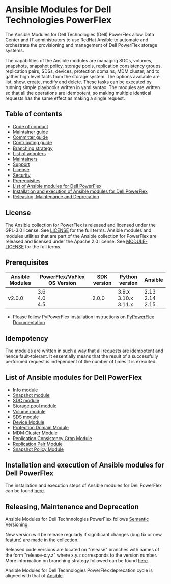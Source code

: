 # Ansible Modules for Dell Technologies PowerFlex

The Ansible Modules for Dell Technologies (Dell) PowerFlex allow Data Center and IT administrators to use RedHat Ansible to automate and orchestrate the provisioning and management of Dell PowerFlex storage systems.

The capabilities of the Ansible modules are managing SDCs, volumes, snapshots, snapshot policy, storage pools, replication consistency groups, replication pairs, SDSs, devices, protection domains, MDM cluster, and to gather high level facts from the storage system. The options available are list, show, create, modify and delete. These tasks can be executed by running simple playbooks written in yaml syntax. The modules are written so that all the operations are idempotent, so making multiple identical requests has the same effect as making a single request.

## Table of contents

* [Code of conduct](https://github.com/dell/ansible-powerflex/blob/2.0.0/docs/CODE_OF_CONDUCT.md)
* [Maintainer guide](https://github.com/dell/ansible-powerflex/blob/2.0.0/docs/MAINTAINER_GUIDE.md)
* [Committer guide](https://github.com/dell/ansible-powerflex/blob/2.0.0/docs/COMMITTER_GUIDE.md)
* [Contributing guide](https://github.com/dell/ansible-powerflex/blob/2.0.0/docs/CONTRIBUTING.md)
* [Branching strategy](https://github.com/dell/ansible-powerflex/blob/2.0.0/docs/BRANCHING.md)
* [List of adopters](https://github.com/dell/ansible-powerflex/blob/2.0.0/docs/ADOPTERS.md)
* [Maintainers](https://github.com/dell/ansible-powerflex/blob/2.0.0/docs/MAINTAINERS.md)
* [Support](https://github.com/dell/ansible-powerflex/blob/2.0.0/docs/SUPPORT.md)
* [License](#license)
* [Security](https://github.com/dell/ansible-powerflex/blob/2.0.0/docs/SECURITY.md)
* [Prerequisites](#prerequisites)
* [List of Ansible modules for Dell PowerFlex](#list-of-ansible-modules-for-dell-powerflex)
* [Installation and execution of Ansible modules for Dell PowerFlex](#installation-and-execution-of-ansible-modules-for-dell-powerflex)
* [Releasing, Maintenance and Deprecation](#releasing-maintenance-and-deprecation)

## License
The Ansible collection for PowerFlex is released and licensed under the GPL-3.0 license. See [LICENSE](https://github.com/dell/ansible-powerflex/blob/2.0.0/LICENSE) for the full terms. Ansible modules and modules utilities that are part of the Ansible collection for PowerFlex are released and licensed under the Apache 2.0 license. See [MODULE-LICENSE](https://github.com/dell/ansible-powerflex/blob/2.0.0/MODULE-LICENSE) for the full terms.

## Prerequisites

| **Ansible Modules** | **PowerFlex/VxFlex OS Version** | **SDK version** | **Python version** | **Ansible**              |
|---------------------|-----------------------|-------|--------------------|--------------------------|
| v2.0.0 |3.6 <br> 4.0 <br> 4.5 | 2.0.0 | 3.9.x <br> 3.10.x <br> 3.11.x | 2.13 <br> 2.14 <br> 2.15 |

  * Please follow PyPowerFlex installation instructions on [PyPowerFlex Documentation](https://github.com/dell/python-powerflex)
  
## Idempotency
The modules are written in such a way that all requests are idempotent and hence fault-tolerant. It essentially means that the result of a successfully performed request is independent of the number of times it is executed.

## List of Ansible modules for Dell PowerFlex
  * [Info module](https://github.com/dell/ansible-powerflex/blob/2.0.0/docs/modules/info.rst)
  * [Snapshot module](https://github.com/dell/ansible-powerflex/blob/2.0.0/docs/modules/snapshot.rst)
  * [SDC module](https://github.com/dell/ansible-powerflex/blob/2.0.0/docs/modules/sdc.rst)
  * [Storage pool module](https://github.com/dell/ansible-powerflex/blob/2.0.0/docs/modules/storagepool.rst)
  * [Volume module](https://github.com/dell/ansible-powerflex/blob/2.0.0/docs/modules/volume.rst)
  * [SDS module](https://github.com/dell/ansible-powerflex/blob/2.0.0/docs/modules/sds.rst)
  * [Device Module](https://github.com/dell/ansible-powerflex/blob/2.0.0/docs/modules/device.rst)
  * [Protection Domain Module](https://github.com/dell/ansible-powerflex/blob/2.0.0/docs/modules/protection_domain.rst)
  * [MDM Cluster Module](https://github.com/dell/ansible-powerflex/blob/2.0.0/docs/modules/mdm_cluster.rst)
  * [Replication Consistency Grop Module](https://github.com/dell/ansible-powerflex/blob/2.0.0/docs/modules/replication_consistency_group.rst)
  * [Replication Pair Module](https://github.com/dell/ansible-powerflex/blob/2.0.0/docs/modules/replication_pair.rst)
  * [Snapshot Policy Module](https://github.com/dell/ansible-powerflex/blob/2.0.0/docs/modules/snapshot_policy.rst)

## Installation and execution of Ansible modules for Dell PowerFlex
The installation and execution steps of Ansible modules for Dell PowerFlex can be found [here](https://github.com/dell/ansible-powerflex/blob/2.0.0/docs/INSTALLATION.md).

## Releasing, Maintenance and Deprecation

Ansible Modules for Dell Technnologies PowerFlex follows [Semantic Versioning](https://semver.org/).

New version will be release regularly if significant changes (bug fix or new feature) are made in the collection.

Released code versions are located on "release" branches with names of the form "release-x.y.z" where x.y.z corresponds to the version number. More information on branching strategy followed can be found [here](https://github.com/dell/ansible-powerflex/blob/2.0.0/docs/BRANCHING.md).

Ansible Modules for Dell Technologies PowerFlex deprecation cycle is aligned with that of [Ansible](https://docs.ansible.com/ansible/latest/dev_guide/module_lifecycle.html).